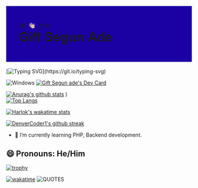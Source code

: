 
<img src='header.png' alt='intro-header'>



<!--
**giftade/giftade** is a ✨ _special_ ✨ repository because its `README.md` (this file) appears on your GitHub profile.
[![Typing SVG](https://readme-typing-svg.herokuapp.com/?lines=First+line+of+text;Second+line+of+text)](https://git.io/typing-svg)
Here are some ideas to get you started:

- 🔭 I’m currently working on ...
- 🌱 I’m currently learning ...
- 👯 I’m looking to collaborate on ...
- 🤔 I’m looking for help with ...
- 💬 Ask me about ...
- 📫 How to reach me: ...
##😄 Pronouns: he/him
- ⚡ Fun fact: ...
-->
[![Typing SVG](https://readme-typing-svg.herokuapp.com?font=Fira+Code&duration=3000&pause=1000&color=2418F7&width=500&height=100&lines=Hi%2C+I'm+Segun+%F0%9F%98%87;I'm+a+backend+developer+%F0%9F%98%81;I+use+JavaScript+and+php+a+lot++%F0%9F%91%8A%F0%9F%92%9B;and+React+too+%F0%9F%91%8C+%F0%9F%92%99%F0%9F%92%9B;I+want+to+be+a........;Blockchain+developer+%F0%9F%99%88;And+if+you're+wondering........;Blue+is+my+favorite+colour.)](https://git.io/typing-svg)

![Windows](https://img.shields.io/badge/Windows-0078D6?style=for-the-badge&logo=windows&logoColor=white)
<a href="https://app.daily.dev/giftsegunade"><img src="https://api.daily.dev/devcards/8833fa2c69414f72b7a92b4b46ce396b.png?r=t2j" width="400" alt="Gift Segun ade's Dev Card"/></a>

[![Anurag's github stats](https://github-readme-stats.vercel.app/api?username=giftade&theme=blue-green)](https://github.com/anuraghazra/github-readme-stats)
)</br>
[![Top Langs](https://github-readme-stats.vercel.app/api/top-langs/?username=giftade&layout=donut-vertical)](https://github.com/anuraghazra/github-readme-stats)</br>

[![Harlok's wakatime stats](https://github-readme-stats.vercel.app/api/wakatime?username=Segzy)](https://github.com/anuraghazra/github-readme-stats)</br>

[![DenverCoder1's github streak](https://github-readme-streak-stats.herokuapp.com/?user=giftade&theme=blue-green)](https://github.com/DenverCoder1/github-readme-streak-stats)

- 🌱 I’m currently learning PHP, Backend development.

## 😄 Pronouns: He/Him



[![trophy](https://github-profile-trophy.vercel.app/?username=giftade)](https://github.com/ryo-ma/github-profile-trophy)

[![wakatime](https://wakatime.com/badge/user/ad83083a-6ceb-4052-accc-986f394d84d4.svg)](https://wakatime.com/@ad83083a-6ceb-4052-accc-986f394d84d4)
![QUOTES](https://quotier.vercel.app/quote)



